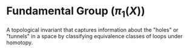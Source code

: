 # Fundamental Group ($\pi_1(X)$)

A topological invariant that captures information about the "holes" or "tunnels" in a space by classifying equivalence classes of loops under homotopy.